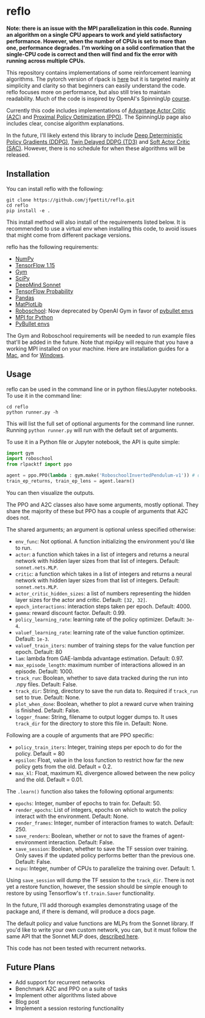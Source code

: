 # reflo

**Note: there is an issue with the MPI parallelization in this code. Running an algorithm on a single CPU appears to work and yield satisfactory performance. However, when the number of CPUs is set to more than one, performance degrades. I'm working on a solid confirmation that the single-CPU code is correct and then will find and fix the error with running across multiple CPUs.**

This repository contains implementations of some reinforcement learning algorithms. The pytorch version of rlpack is [here](https://github.com/jfpettit/rl-pack) but it is targeted mainly at simplicity and clarity so that beginners can easily understand the code. reflo focuses more on performance, but also still tries to maintain readability. Much of the code is inspired by OpenAI's SpinningUp [course](https://spinningup.openai.com/en/latest/index.html). 

Currently this code includes implementations of [Advantage Actor Critic (A2C)](https://openai.com/blog/baselines-acktr-a2c/) and [Proximal Policy Optimization (PPO)](https://openai.com/blog/openai-baselines-ppo/). The SpinningUp page also includes clear, concise algorithm explanations.

In the future, I'll likely extend this library to include [Deep Deterministic Policy Gradients (DDPG)](https://arxiv.org/abs/1509.02971), [Twin Delayed DDPG (TD3)](https://spinningup.openai.com/en/latest/algorithms/td3.html) and [Soft Actor Critic (SAC)](https://spinningup.openai.com/en/latest/algorithms/sac.html). However, there is no schedule for when these algorithms will be released.

## Installation

You can install reflo with the following:

```
git clone https://github.com/jfpettit/reflo.git
cd reflo
pip install -e .
```

This install method will also install of the requirements listed below. It is recommended to use a virtual env when installing this code, to avoid issues that might come from different package versions.

reflo has the following requirements:
- [NumPy](https://numpy.org/)
- [TensorFlow 1.15](https://www.tensorflow.org/versions/r1.15/api_docs/python/tf)
- [Gym](https://gym.openai.com/)
- [SciPy](https://www.scipy.org/)
- [DeepMind Sonnet](https://sonnet.readthedocs.io/en/latest/)
- [TensorFlow Probability](https://www.tensorflow.org/probability/)
- [Pandas](https://pandas.pydata.org/)
- [MatPlotLib](https://matplotlib.org/)
- [Roboschool](https://github.com/openai/roboschool): Now deprecated by OpenAI Gym in favor of [pybullet envs](https://docs.google.com/document/d/10sXEhzFRSnvFcl3XxNGhnD4N2SedqwdAvK3dsihxVUA/edit#heading=h.2ye70wns7io3)
- [MPI for Python](https://mpi4py.readthedocs.io/en/stable/)
- [PyBullet envs](https://docs.google.com/document/d/10sXEhzFRSnvFcl3XxNGhnD4N2SedqwdAvK3dsihxVUA/edit#heading=h.2ye70wns7io3)

The Gym and Roboschool requirements will be needed to run example files that'll be added in the future. Note that mpi4py will require that you have a working MPI installed on your machine. Here are installation guides for a [Mac](http://www.science.smith.edu/dftwiki/index.php/Install_MPI_on_a_MacBook), and for [Windows](https://nyu-cds.github.io/python-mpi/setup/).

## Usage
reflo can be used in the command line or in python files/Jupyter notebooks. To use it in the command line:

```
cd reflo
python runner.py -h
```

This will list the full set of optional arguments for the command line runner. Running ```python runner.py``` will run with the default set of arguments.

To use it in a Python file or Jupyter notebook, the API is quite simple:

```python
import gym
import roboschool
from rlpacktf import ppo

agent = ppo.PPO(lambda : gym.make('RoboschoolInvertedPendulum-v1')) # or other Gym env
train_ep_returns, train_ep_lens = agent.learn()
```

You can then visualize the outputs.

The PPO and A2C classes also have some arguments, mostly optional. They share the majority of these but PPO has a couple of arguments that A2C does not.

The shared arguments; an argument is optional unless specified otherwise:
- ```env_func```: Not optional. A function initializing the environment you'd like to run.
- ```actor```: a function which takes in a list of integers and returns a neural network with hidden layer sizes from that list of integers. Default: ```sonnet.nets.MLP```.
- ```critic```: a function which takes in a list of integers and returns a neural network with hidden layer sizes from that list of integers. Default: ```sonnet.nets.MLP```.
- ```actor_critic_hidden_sizes```: a list of numbers representing the hidden layer sizes for the actor and critic. Default: ```[32, 32]```.
- ```epoch_interactions```: interaction steps taken per epoch. Default: 4000.
- ```gamma```: reward discount factor. Default: 0.99.
- ```policy_learning_rate```: learning rate of the policy optimizer. Default: ```3e-4```.
- ```valuef_learning_rate```: learning rate of the value function optimizer. Default: ```1e-3```.
- ```valuef_train_iters```: number of training steps for the value function per epoch. Default: 80
- ```lam```: lambda from GAE-lambda advantage estimation. Default: 0.97.
- ```max_episode_length```: maximum number of interactions allowed in an episode. Default: 1000.
- ```track_run```: Boolean, whether to save data tracked during the run into .npy files. Default: False.
- ```track_dir```: String, directory to save the run data to. Required if ```track_run``` set to true. Default: None.
- ```plot_when_done```: Boolean, whether to plot a reward curve when training is finished. Default: False.
- ```logger_fname```: String, filename to output logger dumps to. It uses ```track_dir``` for the directory to store this file in. Default: None.

Following are a couple of arguments that are PPO specific:
- ```policy_train_iters```: Integer, training steps per epoch to do for the policy. Default = 80
- ```epsilon```: Float, value in the loss function to restrict how far the new policy gets from the old. Default = 0.2.
- ```max_kl```: Float, maximum KL divergence allowed between the new policy and the old. Default = 0.01.

The ```.learn()``` function also takes the following optional arguments:
- ```epochs```: Integer, number of epochs to train for. Default: 50.
- ```render_epochs```: List of integers, epochs on which to watch the policy interact with the environment. Default: None.
- ```render_frames```: Integer, number of interaction frames to watch. Default: 250.
- ```save_renders```: Boolean, whether or not to save the frames of agent-environment interaction. Default: False.
- ```save_session```: Boolean, whether to save the TF session over training. Only saves if the updated policy performs better than the previous one. Default: False.
- ```ncpu```: Integer, number of CPUs to parallelize the training over. Default: 1.

Using ```save_session``` will dump the TF session to the ```track_dir```. There is not yet a restore function, however, the session should be simple enough to restore by using Tensorflow's ```tf.train.Saver``` functionality.

In the future, I'll add thorough examples demonstrating usage of the package and, if there is demand, will produce a docs page.

The default policy and value functions are MLPs from the Sonnet library. If you'd like to write your own custom network, you can, but it must follow the same API that the Sonnet MLP does, [described here](https://sonnet.readthedocs.io/en/latest/api.html#mlp).

This code has not been tested with recurrent networks.

## Future Plans
- Add support for recurrent networks
- Benchmark A2C and PPO on a suite of tasks
- Implement other algorithms listed above
- Blog post
- Implement a session restoring functionality
